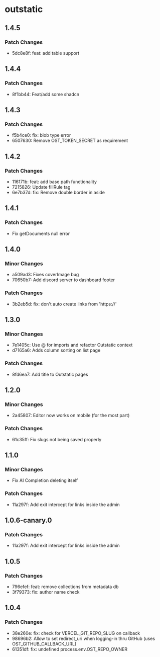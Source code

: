# outstatic

## 1.4.5

### Patch Changes

- 5dc8e8f: feat: add table support

## 1.4.4

### Patch Changes

- 8f1bb44: Feat/add some shadcn

## 1.4.3

### Patch Changes

- f5b4ce0: fix: blob type error
- 6507630: Remove OST_TOKEN_SECRET as requirement

## 1.4.2

### Patch Changes

- 116171b: feat: add base path functionality
- 7215826: Update fillRule tag
- 6e7b37d: fix: Remove double border in aside

## 1.4.1

### Patch Changes

- Fix getDocuments null error

## 1.4.0

### Minor Changes

- a509ad3: Fixes coverImage bug
- 70650b7: Add discord server to dashboard footer

### Patch Changes

- 3b2eb5d: fix: don't auto create links from 'https://'

## 1.3.0

### Minor Changes

- 7e1405c: Use @ for imports and refactor Outstatic context
- d7165a6: Adds column sorting on list page

### Patch Changes

- 8fd6ea7: Add title to Outstatic pages

## 1.2.0

### Minor Changes

- 2a45807: Editor now works on mobile (for the most part)

### Patch Changes

- 61c35ff: Fix slugs not being saved properly

## 1.1.0

### Minor Changes

- Fix AI Completion deleting itself

### Patch Changes

- 11a297f: Add exit intercept for links inside the admin

## 1.0.6-canary.0

### Patch Changes

- 11a297f: Add exit intercept for links inside the admin

## 1.0.5

### Patch Changes

- 796efef: feat: remove collections from metadata db
- 3f79373: fix: author name check

## 1.0.4

### Patch Changes

- 38e260e: fix: check for VERCEL_GIT_REPO_SLUG on callback
- 98696b2: Allow to set redirect_uri when logging-in thru GitHub (uses OST_GITHUB_CALLBACK_URL)
- 61351df: fix: undefined process.env.OST_REPO_OWNER
